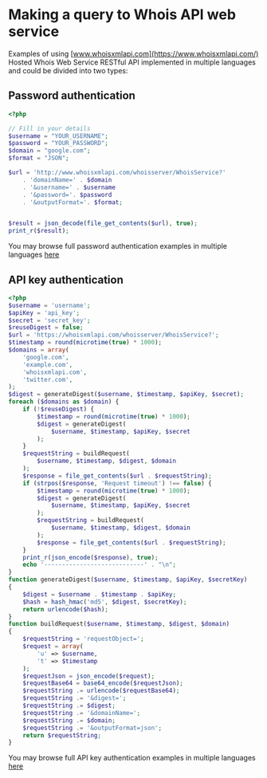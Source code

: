 # Making a query to Whois API web service

Examples of using [www.whoisxmlapi.com](https://www.whoisxmlapi.com/) Hosted Whois Web Service RESTful API
implemented in multiple languages and could be divided into two types:


## Password authentication

```php
<?php

// Fill in your details
$username = "YOUR_USERNAME";
$password = "YOUR_PASSWORD";
$domain = "google.com";
$format = "JSON";

$url = 'http://www.whoisxmlapi.com/whoisserver/WhoisService?' 
    . 'domainName=' . $domain 
    . '&username=' . $username 
    . '&password='. $password 
    . '&outputFormat='. $format;


$result = json_decode(file_get_contents($url), true);
print_r($result);
```

You may browse full password authentication examples in multiple languages 
[here](https://github.com/whois-api-llc/whoisxmlapi-samples/tree/master/password)


## API key authentication

```php
<?php
$username = 'username';
$apiKey = 'api_key';
$secret = 'secret_key';
$reuseDigest = false;
$url = 'https://whoisxmlapi.com/whoisserver/WhoisService?';
$timestamp = round(microtime(true) * 1000);
$domains = array(
    'google.com',
    'example.com',
    'whoisxmlapi.com',
    'twitter.com',
);
$digest = generateDigest($username, $timestamp, $apiKey, $secret);
foreach ($domains as $domain) {
    if (!$reuseDigest) {
        $timestamp = round(microtime(true) * 1000);
        $digest = generateDigest(
            $username, $timestamp, $apiKey, $secret
        );
    }
    $requestString = buildRequest(
        $username, $timestamp, $digest, $domain
    );
    $response = file_get_contents($url . $requestString);
    if (strpos($response, 'Request timeout') !== false) {
        $timestamp = round(microtime(true) * 1000);
        $digest = generateDigest(
            $username, $timestamp, $apiKey, $secret
        );
        $requestString = buildRequest(
            $username, $timestamp, $digest, $domain
        );
        $response = file_get_contents($url . $requestString);
    }
    print_r(json_encode($response), true);
    echo '----------------------------' . "\n";
}
function generateDigest($username, $timestamp, $apiKey, $secretKey)
{
    $digest = $username . $timestamp . $apiKey;
    $hash = hash_hmac('md5', $digest, $secretKey);
    return urlencode($hash);
}
function buildRequest($username, $timestamp, $digest, $domain)
{
    $requestString = 'requestObject=';
    $request = array(
        'u' => $username,
        't' => $timestamp
    );
    $requestJson = json_encode($request);
    $requestBase64 = base64_encode($requestJson);
    $requestString .= urlencode($requestBase64);
    $requestString .= '&digest=';
    $requestString .= $digest;
    $requestString .= '&domainName=';
    $requestString .= $domain;
    $requestString .= '&outputFormat=json';
    return $requestString;
}
```

You may browse full API key authentication examples in multiple languages 
[here](https://github.com/whois-api-llc/whoisxmlapi-samples/tree/master/apikey)

